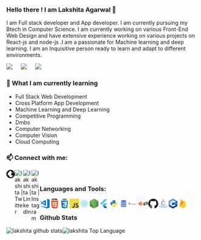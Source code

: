 ### Hello there ! I am Lakshita Agarwal 👋
<p align="left">I am Full stack developer and App developer.
  I am currently pursuing my Btech in Computer Science. I am currently working on various  Front-End Web Design and have extensive experience working on various projects on React-js and node-js .I am a passionate for Machine learning and deep learning.  I am an Inquisitive person ready to learn and adapt to different environments.  
</p>

![](https://img.shields.io/badge/I'm%20Awesome-Superpower-brightgreen?style=social&logo=awesome-lists)
&emsp;
![](https://img.shields.io/badge/Programming-Hobbies-brightgreen?style=social&logo=gnu-social)
&emsp;
![](https://img.shields.io/badge/Web%20Development-Interests-brightgreen?style=social&logo=musicbrainz)
&emsp;  

### 🌱  What I am currently learning
 - Full Stack Web Development
 - Cross Platform App Development
 - Machine Learning and Deep Learning
 - Competitive Programming 
 - Dmbs
 - Computer Networking
 - Computer Vision
 - Cloud Computing
 
### 📫 Connect with me:

[<img align="left" alt="lakshita" width="22px" src="https://raw.githubusercontent.com/iconic/open-iconic/master/svg/globe.svg" />][website]
[<img align="left" alt="lakshita | Twitter" width="22px" src="https://cdn.jsdelivr.net/npm/simple-icons@v3/icons/twitter.svg" />][twitter]
[<img align="left" alt="lakshita | LinkedIn" width="22px" src="https://cdn.jsdelivr.net/npm/simple-icons@v3/icons/linkedin.svg" />][linkedin]
[<img align="left" alt="lakshita | Instagram" width="22px" src="https://cdn.jsdelivr.net/npm/simple-icons@v3/icons/instagram.svg" />][instagram]
<br>

### Languages and Tools:
[<img align="left" alt="Visual Studio Code" width="26px" src="https://raw.githubusercontent.com/github/explore/80688e429a7d4ef2fca1e82350fe8e3517d3494d/topics/visual-studio-code/visual-studio-code.png" />][website]
[<img align="left" alt="HTML5" width="26px" src="https://raw.githubusercontent.com/github/explore/80688e429a7d4ef2fca1e82350fe8e3517d3494d/topics/html/html.png" />][website]
[<img align="left" alt="CSS3" width="26px" src="https://raw.githubusercontent.com/github/explore/80688e429a7d4ef2fca1e82350fe8e3517d3494d/topics/css/css.png" />][website]
[<img align="left" alt="JavaScript" width="26px" src="https://raw.githubusercontent.com/github/explore/80688e429a7d4ef2fca1e82350fe8e3517d3494d/topics/javascript/javascript.png" />][website]
[<img align="left" alt="React" width="26px" src="https://raw.githubusercontent.com/github/explore/80688e429a7d4ef2fca1e82350fe8e3517d3494d/topics/react/react.png" />][website]
[<img align="left" alt="Node.js" width="26px" src="https://raw.githubusercontent.com/github/explore/80688e429a7d4ef2fca1e82350fe8e3517d3494d/topics/nodejs/nodejs.png" />][website]
[<img align="left" alt="Flutter" width="26px" src="https://raw.githubusercontent.com/github/explore/cebd63002168a05a6a642f309227eefeccd92950/topics/flutter/flutter.png" />][website]
[<img align="left" alt="Python" width="26px" src="https://raw.githubusercontent.com/github/explore/80688e429a7d4ef2fca1e82350fe8e3517d3494d/topics/python/python.png" />][website]
[<img align="left" alt="SQL" width="26px" src="https://raw.githubusercontent.com/github/explore/80688e429a7d4ef2fca1e82350fe8e3517d3494d/topics/sql/sql.png" />][website]
[<img align="left" alt="MongoDB" width="26px" src="https://raw.githubusercontent.com/github/explore/80688e429a7d4ef2fca1e82350fe8e3517d3494d/topics/mongodb/mongodb.png" />][website]
[<img align="left" alt="Git" width="26px" src="https://raw.githubusercontent.com/github/explore/80688e429a7d4ef2fca1e82350fe8e3517d3494d/topics/git/git.png" />][website]
[<img align="left" alt="GitHub" width="26px" src="https://raw.githubusercontent.com/github/explore/78df643247d429f6cc873026c0622819ad797942/topics/github/github.png" />][website]
[<img align="left" alt="C" width="26px" src="https://raw.githubusercontent.com/github/explore/80688e429a7d4ef2fca1e82350fe8e3517d3494d/topics/c/c.png" />][website]
[<img align="left" alt="C++" width="26px" src="https://raw.githubusercontent.com/github/explore/80688e429a7d4ef2fca1e82350fe8e3517d3494d/topics/cpp/cpp.png" />][website]
[<img align="left" alt="C++" width="26px" src="https://raw.githubusercontent.com/github/explore/80688e429a7d4ef2fca1e82350fe8e3517d3494d/topics/firebase/firebase.png" />][website]
<br>


### Github Stats
<img align="left" alt="lakshita github stats" src="https://github-readme-stats.vercel.app/api?username=lak23shita&show_icons=true&theme=default" />

<img align="left" alt="lakshita Top Language" src="https://github-readme-stats.vercel.app/api/top-langs/?username=lak23shita&show_icons=true&theme=default" />


[website]: https://lakshita23.me
[twitter]: https://twitter.com/lakshitaagarwa6
[instagram]: https://instagram.com/agarwal_lakshita/
[linkedin]: https://linkedin.com/in/lakshita_agarwal23/



